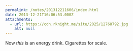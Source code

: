 ```yaml
---
permalink: /notes/201312211606/index.html
date: 2013-12-21T16:06:53.000Z
attachments:
  - url: https://cdn.rknight.me/site/2025/12768792.jpg
    alt: null
---
```


Now *this* is an energy drink. Cigarettes for scale.
